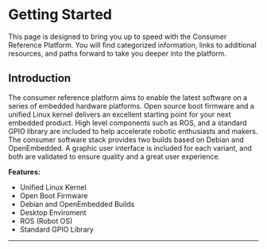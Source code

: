 # Getting Started

This page is designed to bring you up to speed with the Consumer Reference Platform. You will find categorized information, links to additional resources, and paths forward to take you deeper into the platform.

## Introduction

The consumer reference platform aims to enable the latest software on a series of embedded hardware platforms. Open source boot firmware and a unified Linux kernel delivers an excellent starting point for your next embedded product. High level components such as ROS, and a standard GPIO library are included to help accelerate robotic enthusiasts and makers. The consumer software stack provides two builds based on Debian and OpenEmbedded. A graphic user interface is included for each variant, and both are validated to ensure quality and a great user experience.

**Features:**

- Unified Linux Kernel
- Open Boot Firmware
- Debian and OpenEmbedded Builds
- Desktop Enviroment
- ROS (Robot OS)
- Standard GPIO Library

***
